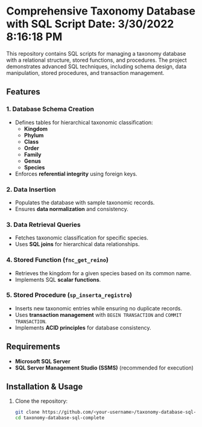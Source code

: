 # Comprehensive Taxonomy Database with SQL Script Date: 3/30/2022 8:16:18 PM 

This repository contains SQL scripts for managing a taxonomy database with a relational structure, stored functions, and procedures. The project demonstrates advanced SQL techniques, including schema design, data manipulation, stored procedures, and transaction management.

## Features

### 1. **Database Schema Creation**
   - Defines tables for hierarchical taxonomic classification:
     - **Kingdom**
     - **Phylum**
     - **Class**
     - **Order**
     - **Family**
     - **Genus**
     - **Species**
   - Enforces **referential integrity** using foreign keys.

### 2. **Data Insertion**
   - Populates the database with sample taxonomic records.
   - Ensures **data normalization** and consistency.

### 3. **Data Retrieval Queries**
   - Fetches taxonomic classification for specific species.
   - Uses **SQL joins** for hierarchical data relationships.

### 4. **Stored Function (`fnc_get_reino`)**
   - Retrieves the kingdom for a given species based on its common name.
   - Implements SQL **scalar functions**.

### 5. **Stored Procedure (`sp_inserta_registro`)**
   - Inserts new taxonomic entries while ensuring no duplicate records.
   - Uses **transaction management** with `BEGIN TRANSACTION` and `COMMIT TRANSACTION`.
   - Implements **ACID principles** for database consistency.

## Requirements
- **Microsoft SQL Server**
- **SQL Server Management Studio (SSMS)** (recommended for execution)

## Installation & Usage
1. Clone the repository:
   ```sh
   git clone https://github.com/<your-username>/taxonomy-database-sql-complete.git
   cd taxonomy-database-sql-complete
